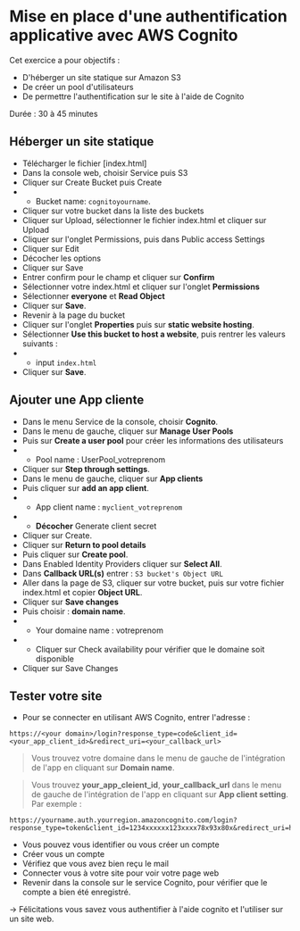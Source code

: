 # Mise en place d'une authentification applicative avec AWS Cognito

Cet exercice a pour objectifs :
* D'héberger un site statique sur Amazon S3
* De créer un pool d'utilisateurs
* De permettre l'authentification sur le site à l'aide de Cognito

Durée : 30 à 45 minutes

## Héberger un site statique
* Télécharger le fichier [index.html]
* Dans la console web, choisir Service puis S3
* Cliquer sur Create Bucket puis Create
* * Bucket name: `cognitoyourname`.
* Cliquer sur votre bucket dans la liste des buckets
* Cliquer sur Upload, sélectionner le fichier index.html et cliquer sur Upload
* Cliquer sur l'onglet Permissions, puis dans Public access Settings
* Cliquer sur Edit
* Décocher les options
* Cliquer sur Save
* Entrer confirm pour le champ et cliquer sur **Confirm**
* Sélectionner votre index.html et cliquer sur l'onglet **Permissions**
* Sélectionner **everyone** et **Read Object** 
* Cliquer sur  **Save**.
* Revenir à la page du bucket
* Cliquer sur l'onglet  **Properties** puis sur  **static website hosting**.
* Sélectionner **Use this bucket to host a website**, puis rentrer les valeurs suivants :
* * input `index.html` 
* Cliquer sur  **Save**.

## Ajouter une App cliente
* Dans le menu Service de la console, choisir  **Cognito**.
* Dans le menu de gauche, cliquer sur **Manage User Pools** 
* Puis sur  **Create a user pool**  pour créer les informations des utilisateurs
* * Pool name : UserPool_votreprenom
* Cliquer sur **Step through settings**.
* Dans le menu de gauche, cliquer sur **App clients** 
* Puis cliquer sur **add an app client**.
* * App client name : `myclient_votreprenom`
* * **Décocher**  Generate client secret 
* Cliquer sur Create.
* Cliquer sur **Return to pool details** 
* Puis cliquer sur **Create pool**.
* Dans Enabled Identity Providers cliquer sur **Select All**.
* Dans **Callback URL(s)** entrer : `S3 bucket's Object URL`
* Aller dans la page de S3, cliquer sur votre bucket, puis sur votre fichier index.html et copier 
 **Object URL**.
* Cliquer sur  **Save changes** 
* Puis choisir : **domain name**.
* * Your domaine name : votreprenom
* * Cliquer sur Check availability pour vérifier que le domaine soit disponible
* Cliquer sur Save Changes

## Tester votre site 
* Pour se connecter en utilisant AWS Cognito, entrer l'adresse :
```
https://<your domain>/login?response_type=code&client_id=<your_app_client_id>&redirect_uri=<your_callback_url>
```
>  Vous trouvez votre domaine dans le menu de gauche de l'intégration de l'app en cliquant sur   **Domain name**. 

> Vous trouvez **your_app_cleient_id**, **your_callback_url** dans le menu de gauche de l'intégration de l'app en cliquant sur **App client setting**.
Par exemple :
```
https://yourname.auth.yourregion.amazoncognito.com/login?response_type=token&client_id=1234xxxxxx123xxxx78x93x80x&redirect_uri=https://s3.amazonaws.com/yourbucketname/index.html
```
* Vous pouvez vous identifier ou vous créer un compte
* Créer vous un compte
* Vérifiez que vous avez bien reçu le mail
* Connecter vous à votre site pour voir votre page web
* Revenir dans la console sur le service Cognito, pour vérifier que le compte a bien été enregistré.

-> Félicitations vous savez vous authentifier à l'aide cognito et l'utiliser sur un site web.

